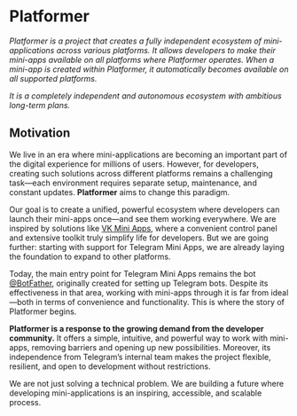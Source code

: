 # Platformer

*Platformer is a project that creates a fully independent ecosystem of mini-applications across various platforms. It
allows developers to make their mini-apps available on all platforms where Platformer operates. When a mini-app is
created within Platformer, it automatically becomes available on all supported platforms.*

*It is a completely independent and autonomous ecosystem with ambitious long-term plans.*

## Motivation

We live in an era where mini-applications are becoming an important part of the digital experience for millions of
users. However, for developers, creating such solutions across different platforms remains a challenging task—each
environment requires separate setup, maintenance, and constant updates. **Platformer** aims to change this paradigm.

Our goal is to create a unified, powerful ecosystem where developers can launch their mini-apps once—and see them
working everywhere. We are inspired by solutions like [VK Mini Apps](https://dev.vk.com/ru/admin/apps-list), where a
convenient control panel and extensive toolkit truly simplify life for developers. But we are going further: starting
with support for Telegram Mini Apps, we are already laying the foundation to expand to other platforms.

Today, the main entry point for Telegram Mini Apps remains the bot [@BotFather](https://t.me/botfather), originally
created for setting up Telegram bots. Despite its effectiveness in that area, working with mini-apps through it is far
from ideal—both in terms of convenience and functionality. This is where the story of Platformer begins.

**Platformer is a response to the growing demand from the developer community.** It offers a simple, intuitive, and
powerful way to work with mini-apps, removing barriers and opening up new possibilities. Moreover, its independence from
Telegram’s internal team makes the project flexible, resilient, and open to development without restrictions.

We are not just solving a technical problem. We are building a future where developing mini-applications is an
inspiring, accessible, and scalable process.
